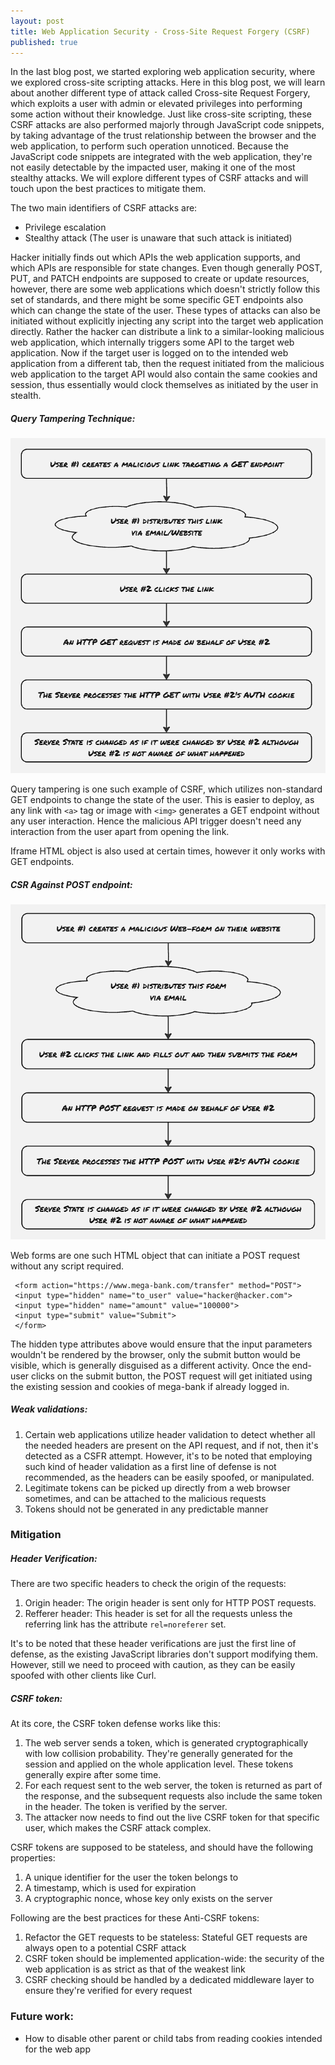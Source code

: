 ```yaml
---
layout: post
title: Web Application Security - Cross-Site Request Forgery (CSRF)
published: true
---
```


In the last blog post, we started exploring web application security, where we explored cross-site scripting attacks. Here in this blog post, we will learn about another different type of attack called Cross-site Request Forgery, which exploits a user with admin or elevated privileges into performing some action without their knowledge. Just like cross-site scripting, these CSRF attacks are also performed majorly through JavaScript code snippets, by taking advantage of the trust relationship between the browser and the web application, to perform such operation unnoticed. Because the JavaScript code snippets are integrated with the web application, they're not easily detectable by the impacted user, making it one of the most stealthy attacks. We will explore different types of CSRF attacks and will touch upon the best practices to mitigate them.


The two main identifiers of CSRF attacks are:
- Privilege escalation
- Stealthy attack (The user is unaware that such attack is initiated)

Hacker initially finds out which APIs the web application supports, and which APIs are responsible for state changes. Even though generally POST, PUT, and PATCH endpoints are supposed to create or update resources, however, there are some web applications which doesn't strictly follow this set of standards, and there might be some specific GET endpoints also which can change the state of the user. These types of attacks can also be initiated without explicitly injecting any script into the target web application directly. Rather the hacker can distribute a link to a similar-looking malicious web application, which internally triggers some API to the target web application. Now if the target user is logged on to the intended web application from a different tab, then the request initiated from the malicious web application to the target API would also contain the same cookies and session, thus essentially would clock themselves as initiated by the user in stealth. 

##### Query Tampering Technique:
![](../images/web-security/csrf_get_request.png)

Query tampering is one such example of CSRF, which utilizes non-standard GET endpoints to change the state of the user.
This is easier to deploy, as any link with ```<a>``` tag or image with ```<img>``` generates a GET endpoint without any user interaction. Hence the malicious API trigger doesn't need any interaction from the user apart from opening the link.

Iframe HTML object is also used at certain times, however it only works with GET endpoints.

##### CSR Against POST endpoint:
![](../images/web-security/csrf_post_request.png)

Web forms are one such HTML object that can initiate a POST request without any script required.

```http
 <form action="https://www.mega-bank.com/transfer" method="POST">
 <input type="hidden" name="to_user" value="hacker@hacker.com">
 <input type="hidden" name="amount" value="100000">
 <input type="submit" value="Submit">
 </form>
```

The hidden type attributes above would ensure that the input parameters wouldn't be rendered by the browser, only the submit button would be visible, which is generally disguised as a different activity. Once the end-user clicks on the submit button, the POST request will get initiated using the existing session and cookies of mega-bank if already logged in.


##### Weak validations:
1. Certain web applications utilize header validation to detect whether all the needed headers are present on the API request, and if not, then it's detected as a CSFR attempt. However, it's to be noted that employing such kind of header validation as a first line of defense is not recommended, as the headers can be easily spoofed, or manipulated.
2. Legitimate tokens can be picked up directly from a web browser sometimes, and can be attached to the malicious requests
3. Tokens should not be generated in any predictable manner




### Mitigation

##### Header Verification:
There are two specific headers to check the origin of the requests:
1. Origin header: The origin header is sent only for HTTP POST requests.
2. Refferer header: This header is set for all the requests unless the referring link has the attribute ```rel=noreferer``` set.

It's to be noted that these header verifications are just the first line of defense, as the existing JavaScript libraries don't support modifying them. However, still we need to proceed with caution, as they can be easily spoofed with other clients like Curl.


##### CSRF token:

At its core, the CSRF token defense works like this:
1. The web server sends a token, which is generated cryptographically with low collision probability. They're generally generated for the session and applied on the whole application level. These tokens generally expire after some time.
2. For each request sent to the web server, the token is returned as part of the response, and the subsequent requests also include the same token in the header. The token is verified by the server.
3. The attacker now needs to find out the live CSRF token for that specific user, which makes the CSRF attack complex.

CSRF tokens are supposed to be stateless, and should have the following properties:
1. A unique identifier for the user the token belongs to
2. A timestamp, which is used for expiration
3. A cryptographic nonce, whose key only exists on the server

Following are the best practices for these Anti-CSRF tokens:
1. Refactor the GET requests to be stateless: Stateful GET requests are always open to a potential CSRF attack
2. CSRF token should be implemented application-wide: the security of the web application is as strict as that of the weakest link
3. CSRF checking should be handled by a dedicated middleware layer to ensure they're verified for every request 

### Future work:
- How to disable other parent or child tabs from reading cookies intended for the web app

